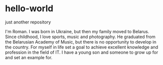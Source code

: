 # hello-world
just another repository


I'm Roman. I was born in Ukraine, but then my family moved to Belarus. Since childhood, I love sports, music and photography. He graduated from the Belarusian Academy of Music, but there is no opportunity to develop in the country. For myself in life set a goal to achieve excellent knowledge and profession in the field of IT. I have a young son and someone to grow up for and set an example for.
